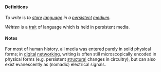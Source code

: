#### Definitions

*To write* is *to [store](https://github.com/gcassel/Modular-Organization-Terminology/blob/master/terms/store.md) [language](https://github.com/gcassel/Modular-Organization-Terminology/blob/master/terms/language.md) in a [persistent](https://github.com/gcassel/Modular-Organization-Terminology/blob/master/terms/persist.md) [medium](https://github.com/gcassel/Modular-Organization-Terminology/blob/master/terms/media.md)*.

*Written* is a [trait](https://github.com/gcassel/Modular-Organization-Terminology/blob/master/terms/trait.md) of language which is held in persistent media.

#### Notes

For most of human history, all media was entered purely in solid physical forms; in [digital](https://github.com/gcassel/Modular-Organization-Terminology/blob/master/terms/digital.md) [networking](https://github.com/gcassel/Modular-Organization-Terminology/blob/master/terms/network.md), writing is often still microscopically encoded in physical forms (e.g. persistent [structural](https://github.com/gcassel/Modular-Organization-Terminology/blob/master/terms/form.md) changes in circuitry), but can also exist evanescently as (nomadic) electrical signals.
